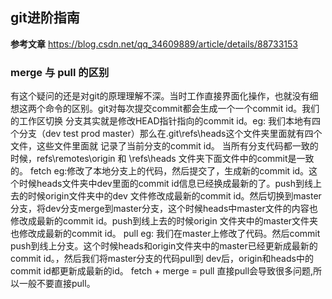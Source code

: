 ## git进阶指南
**参考文章**
https://blog.csdn.net/qq_34609889/article/details/88733153
### merge 与 pull 的区别
有这个疑问的还是对git的原理理解不深。当时工作直接界面化操作，也就没有细想这两个命令的区别。git对每次提交commit都会生成一个一个commit id。我们的工作区切换
分支其实就是修改HEAD指针指向的commit id。eg: 我们本地有四个分支（dev test prod master）那么在.git\refs\heads这个文件夹里面就有四个文件，这些文件里面就
记录了当前分支的commit id。
当所有分支代码都一致的时候，refs\remotes\origin 和 \refs\heads 文件夹下面文件中的commit是一致的。
fetch eg:修改了本地分支上的代码，然后提交了，生成新的commit id。这个时候heads文件夹中dev里面的commit id信息已经换成最新的了。push到线上去的时候origin文件夹中的dev
文件修改成最新的commit id。然后切换到master分支，将dev分支merge到master分支，这个时候heads中master文件的内容也修改成最新的commit id。push到线上去的时候origin
文件夹中的master文件夹也修改成最新的commit id。
pull eg: 我们在master上修改了代码。然后commit push到线上分支。这个时候heads和origin文件夹中的master已经更新成最新的commit id。，然后我们将master分支的代码pull到
dev后，origin和heads中的commit id都更新成最新的id。
fetch + merge = pull
直接pull会导致很多问题,所以一般不要直接pull。    


### 